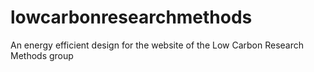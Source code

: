 # lowcarbonresearchmethods
An energy efficient design for the website of the Low Carbon Research Methods group

